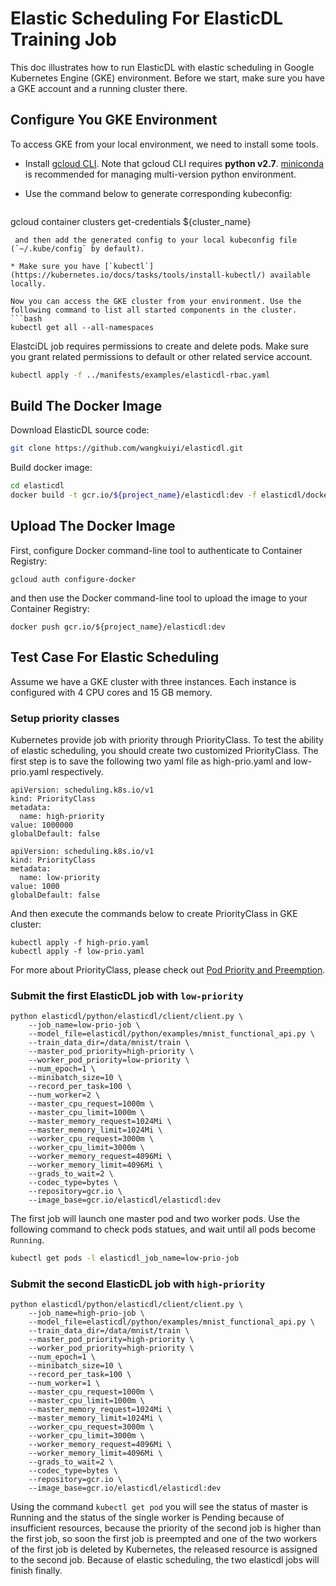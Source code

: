 # Elastic Scheduling For ElasticDL Training Job
This doc illustrates how to run ElasticDL with elastic scheduling in Google Kubernetes Engine (GKE) environment. Before we start, make sure you have a GKE account and a running cluster there.

## Configure You GKE Environment

To access GKE from your local environment, we need to install some tools.

* Install [gcloud CLI](https://cloud.google.com/sdk/docs/quickstart-macos). Note that gcloud CLI requires **python v2.7**. [miniconda](https://docs.conda.io/en/latest/miniconda.html) is recommended for managing multi-version python environment.
* Use the command below to generate corresponding kubeconfig:

   ```
gcloud container clusters get-credentials ${cluster_name}
```
 and then add the generated config to your local kubeconfig file (`~/.kube/config` by default). 
 
* Make sure you have [`kubectl`](https://kubernetes.io/docs/tasks/tools/install-kubectl/) available locally.

Now you can access the GKE cluster from your environment. Use the following command to list all started components in the cluster.
```bash
kubectl get all --all-namespaces
```

ElastciDL job requires permissions to create and delete pods. Make sure you grant related permissions to default or other related service account.
```bash
kubectl apply -f ../manifests/examples/elasticdl-rbac.yaml
```

## Build The Docker Image

Download ElasticDL source code:
```bash
git clone https://github.com/wangkuiyi/elasticdl.git
```

Build docker image:
```bash
cd elasticdl
docker build -t gcr.io/${project_name}/elasticdl:dev -f elasticdl/docker/Dockerfile .
```

## Upload The Docker Image
First, configure Docker command-line tool to authenticate to Container Registry:

```
gcloud auth configure-docker
```
and then use the Docker command-line tool to upload the image to your Container Registry:

```
docker push gcr.io/${project_name}/elasticdl:dev
```


## Test Case For Elastic Scheduling
Assume we have a GKE cluster with three instances. Each instance is configured with 4 CPU cores and 15 GB memory.

### Setup priority classes

Kubernetes provide job with priority through PriorityClass. To test the ability of elastic scheduling, you should create two customized PriorityClass. The first step is to save the following two yaml file as high-prio.yaml and low-prio.yaml respectively.

```
apiVersion: scheduling.k8s.io/v1
kind: PriorityClass
metadata:
  name: high-priority
value: 1000000
globalDefault: false
```
```
apiVersion: scheduling.k8s.io/v1
kind: PriorityClass
metadata:
  name: low-priority
value: 1000
globalDefault: false
```
And then execute the commands below to create PriorityClass in GKE cluster:

```
kubectl apply -f high-prio.yaml
kubectl apply -f low-prio.yaml
```
For more about PriorityClass, please check out [Pod Priority and Preemption](https://kubernetes.io/docs/concepts/configuration/pod-priority-preemption/).

### Submit the first ElasticDL job with `low-priority`
```
python elasticdl/python/elasticdl/client/client.py \
    --job_name=low-prio-job \
    --model_file=elasticdl/python/examples/mnist_functional_api.py \
    --train_data_dir=/data/mnist/train \
    --master_pod_priority=high-priority \
    --worker_pod_priority=low-priority \
    --num_epoch=1 \
    --minibatch_size=10 \
    --record_per_task=100 \
    --num_worker=2 \
    --master_cpu_request=1000m \
    --master_cpu_limit=1000m \
    --master_memory_request=1024Mi \
    --master_memory_limit=1024Mi \
    --worker_cpu_request=3000m \
    --worker_cpu_limit=3000m \
    --worker_memory_request=4096Mi \
    --worker_memory_limit=4096Mi \
    --grads_to_wait=2 \
    --codec_type=bytes \
    --repository=gcr.io \
    --image_base=gcr.io/elasticdl/elasticdl:dev
```

The first job will launch one master pod and two worker pods. Use the following command to check pods statues, and wait until all pods become `Running`.

```bash
kubectl get pods -l elasticdl_job_name=low-prio-job
```

### Submit the second ElasticDL job with `high-priority`
```
python elasticdl/python/elasticdl/client/client.py \
    --job_name=high-prio-job \
    --model_file=elasticdl/python/examples/mnist_functional_api.py \
    --train_data_dir=/data/mnist/train \
    --master_pod_priority=high-priority \
    --worker_pod_priority=high-priority \
    --num_epoch=1 \
    --minibatch_size=10 \
    --record_per_task=100 \
    --num_worker=1 \
    --master_cpu_request=1000m \
    --master_cpu_limit=1000m \
    --master_memory_request=1024Mi \
    --master_memory_limit=1024Mi \
    --worker_cpu_request=3000m \
    --worker_cpu_limit=3000m \
    --worker_memory_request=4096Mi \
    --worker_memory_limit=4096Mi \
    --grads_to_wait=2 \
    --codec_type=bytes \
    --repository=gcr.io \
    --image_base=gcr.io/elasticdl/elasticdl:dev
```
Using the command `kubectl get pod` you will see the status of master is Running and the status of the single worker is Pending because of insufficient resources, because the priority of the second job is higher than the first job, so soon the first job is preempted and one of the two workers of the first job is deleted by Kubernetes, the released resource is assigned to the second job. 
Because of elastic scheduling, the two elasticdl jobs will finish finally.

